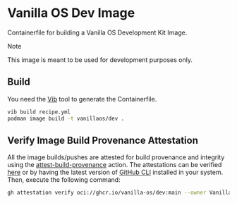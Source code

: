 # Vanilla OS Dev Image

Containerfile for building a Vanilla OS Development Kit Image.

> [!NOTE]
> This image is meant to be used for development purposes only.

## Build

You need the [Vib](https://github.com/vanilla-os/Vib) tool to generate the Containerfile.

```bash
vib build recipe.yml
podman image build -t vanillaos/dev .
```

## Verify Image Build Provenance Attestation

All the image builds/pushes are attested for build provenance and integrity using the [attest-build-provenance](https://github.com/actions/attest-build-provenance) action. The attestations can be verified [here](https://github.com/Vanilla-OS/dev-image/attestations) or by having the latest version of [GitHub CLI](https://github.com/cli/cli/releases/latest) installed in your system. Then, execute the following command:

```sh
gh attestation verify oci://ghcr.io/vanilla-os/dev:main --owner Vanilla-OS
```
